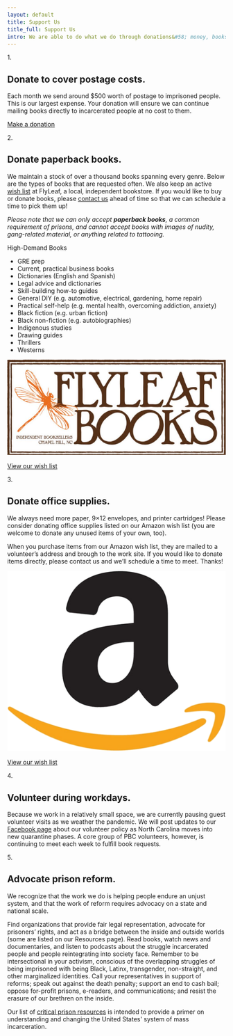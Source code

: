 ```yaml
---
layout: default
title: Support Us
title_full: Support Us
intro: We are able to do what we do through donations&#58; money, books, supplies, and time. Below are details about how you can help.
---
```


<div class="support-method">
	<div class="number">
		<p>1.</p>
	</div>
	<div class="content">
		<h2>Donate to cover postage costs.</h2>
		<p>Each month we send around $500 worth of postage to imprisoned people. This is our largest expense. Your donation will ensure we can continue mailing books directly to incarcerated people at no cost to them.</p>
		<a href="" class="btn-secondary arrow">Make a donation</a>
	</div>
</div>

<div class="support-method">
	<div class="number">
		<p>2.</p>
	</div>
	<div class="content">
		<h2>Donate paperback books.</h2>
		<p>We maintain a stock of over a thousand books spanning every genre. Below are the types of books that are requested often. We also keep an active <a href="{{ site.flyleaf_wishlist }}">wish list</a> at FlyLeaf, a local, independent bookstore. If you would like to buy or donate books, please <a href="mailto:{{ site.contact_email }}?subject=Donation">contact us</a> ahead of time so that we can schedule a time to pick them up!</p>
		<p><i>Please note that we can only accept <strong>paperback books</strong>, a common requirement of prisons, and cannot accept books with images of nudity, gang-related material, or anything related to tattooing.</i></p>
		<div class="genre-links">
			<p class="label">High-Demand Books</p>
			<ul>
				<li>GRE prep</li>
				<li>Current, practical business books</li>
				<li>Dictionaries (English and Spanish)</li>
				<li>Legal advice and dictionaries</li>
				<li>Skill-building how-to guides</li>
				<li>General DIY (e.g. automotive, electrical, gardening, home repair)</li>
				<li>Practical self-help (e.g. mental health, overcoming addiction, anxiety)</li>
				<li>Black fiction (e.g. urban fiction)</li>
				<li>Black non-fiction (e.g. autobiographies)</li>
				<li>Indigenous studies</li>
				<li>Drawing guides</li>
				<li>Thrillers</li>
				<li>Westerns</li>
			</ul>
		</div>
	</div>
	<a href="{{ site.flyleaf_wishlist }}" class="support-card">
		<img src="/img/logo-flyleaf.jpg" alt="">
		<p class="pseudo-link">View our wish list</p>
	</a>
</div>

<div class="support-method">
	<div class="number">
		<p>3.</p>
	</div>
	<div class="content">
		<h2>Donate office supplies.</h2>
		<p>We always need more paper, 9×12 envelopes, and printer cartridges! Please consider donating office supplies listed on our Amazon wish list (you are welcome to donate any unused items of your own, too).</p>
		<p>When you purchase items from our Amazon wish list, they are mailed to a volunteer’s address and brough to the work site. If you would like to donate items directly, please contact us and we’ll schedule a time to meet. Thanks!</p>
	</div>
	<a href="{{ site.amazon_wishlist }}" class="support-card">
		<img src="/img/logo-amazon.png" alt="">
		<p class="pseudo-link">View our wish list</p>
	</a>
</div>

<div class="support-method">
	<div class="number">
		<p>4.</p>
	</div>
	<div class="content">
		<h2>Volunteer during workdays.</h2>
		<p>Because we work in a relatively small space, we are currently pausing guest volunteer visits as we weather the pandemic. We will post updates to our <a href="{{ site.facebook_link }}">Facebook page</a> about our volunteer policy as North Carolina moves into new quarantine phases. A core group of PBC volunteers, however, is continuing to meet each week to fulfill book requests. </p>
	</div>
</div>

<div class="support-method">
	<div class="number">
		<p>5.</p>
	</div>
	<div class="content">
		<h2>Advocate prison reform.</h2>
		<p>We recognize that the work we do is helping people endure an unjust system, and that the work of reform requires advocacy on a state and national scale.</p>
		<p>Find organizations that provide fair legal representation, advocate for prisoners’ rights, and act as a bridge between the inside and outside worlds (some are listed on our Resources page). Read books, watch news and documentaries, and listen to podcasts about the struggle incarcerated people and people reintegrating into society face. Remember to be intersectional in your activism, conscious of the overlapping struggles of being imprisoned with being Black, Latinx, transgender, non-straight, and other marginalized identities. Call your representatives in support of reforms; speak out against the death penalty; support an end to cash bail; oppose for-profit prisons, e-readers, and communications; and resist the erasure of our brethren on the inside.</p>
		<p>Our list of <a href="/resources#critical-prison-resources">critical prison resources</a> is intended to provide a primer on understanding and changing the United States' system of mass incarceration.</p>
	</div>
</div>
